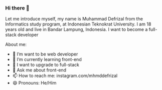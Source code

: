 ### Hi there 👋

Let me introduce myself, my name is Muhammad Defrizal from the Informatics study program, at Indonesian Teknokrat University. I am 18 years old and live in Bandar Lampung, Indonesia. I want to become a full-stack developer


About me:
- 🔭 I’m want to be web developer
- 🌱 I’m currently learning front-end
- 👯 I want to upgrade to full-stack
- 💬 Ask me about front-end
- 📫 How to reach me: instagram.com/mhmddefrizal
- 😄 Pronouns: He/Him

